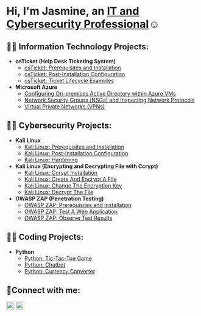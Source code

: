 <h1>Hi, I'm Jasmine, an <a href="https://www.linkedin.com/in/jasmine-duerson-27b43a264/">IT and Cybersecurity Professional</a>☺</h1>

<h2>👨‍💻 Information Technology Projects:</h2>

- <b>osTicket (Help Desk Ticketing System)</b>
  - [osTicket: Prerequisites and Installation](https://github.com/JasmineImani/osticket-prereqs)
  - [osTicket: Post-Installation Configuration](https://github.com/joshmadakorcc/post-install-config)
  - [osTicket: Ticket Lifecycle Examples](https://github.com/joshmadakorcc/ticket-lifecycle)
- <b>Microsoft Azure</b>
  - [Configuring On-premises Active Directory within Azure VMs](https://github.com/joshmadakorcc/configure-ad)
  - [Network Security Groups (NSGs) and Inspecting Network Protocols](https://github.com/joshmadakorcc/azure-network-protocols)
  - [Virtual Private Networks (VPNs)](www.google.com)

<h2>👨‍💻 Cybersecurity Projects:</h2>

- <b>Kali Linux</b>
  - [Kali Linux: Prerequisites and Installation](https://github.com/JasmineImani/osticket-prereqs)
  - [Kali Linux: Post-Installation Configuration](www.google.com)
  - [Kali Linux: Hardening](www.google.com)
- <b>Kali Linux (Encrypting and Decrypting File with Ccrypt)</b>
  - [Kali Linux: Ccrypt Installation](www.google.com)
  - [Kali Linux: Create And Encrypt A File](www.google.com)
  - [Kali Linux: Change The Encryption Key](www.google.com)
  - [Kali Linux: Decrypt The File](www.google.com)
- <b>OWASP ZAP (Penetration Testing)</b>
  - [OWASP ZAP: Prerequisites and Installation](www.google.com)
  - [OWASP ZAP: Test A Web Application](www.google.com)
  - [OWASP ZAP: Observe Test Results](www.google.com)

<h2>👨‍💻 Coding Projects:</h2>

- <b>Python</b>
  - [Python: Tic-Tac-Toe Game](www.google.com)
  - [Python: Chatbot](www.google.com)
  - [Python: Currency Converter](www.google.com)
                                        
<h2>🤳Connect with me:</h2>


[<img align="left" alt="Josh | LinkedIn" width="22px" src="https://cdn.jsdelivr.net/npm/simple-icons@v3/icons/linkedin.svg" />][linkedin]
[<img align="left" alt="Jasmine | Indeed" width="22px" src="https://cdn.jsdelivr.net/npm/simple-icons@v3/icons/indeed.svg" />][indeed]

[indeed]: https://profile.indeed.com/?hl=en_US&co=US&from=gnav-menu-homepage&_ga=2.127246989.1420021767.1693766040-1858563378.1693766040
[linkedin]: https://www.linkedin.com/in/jasmine-duerson-27b43a264/
